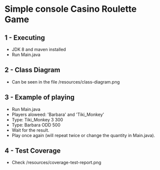 # Simple console Casino Roulette Game

## 1 - Executing
   - JDK 8 and maven installed
   - Run Main.java
   
## 2 - Class Diagram
 - Can be seen in the file /resources/class-diagram.png

## 3 - Example of playing
 - Run Main.java
 - Players aloweed: 'Barbara' and 'Tiki_Monkey'
 - Type: Tiki_Monkey 3 300
 - Type: Barbara ODD 500
 - Wait for the result.
 - Play once again (will repeat twice or change the quantity in Main.java).

## 4 - Test Coverage
 - Check /resources/coverage-test-report.png